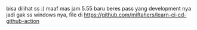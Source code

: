bisa dilihat ss :) maaf mas jam 5.55 baru beres pass yang development nya jadi gak ss windows nya, file di https://github.com/miftahers/learn-ci-cd-github-action